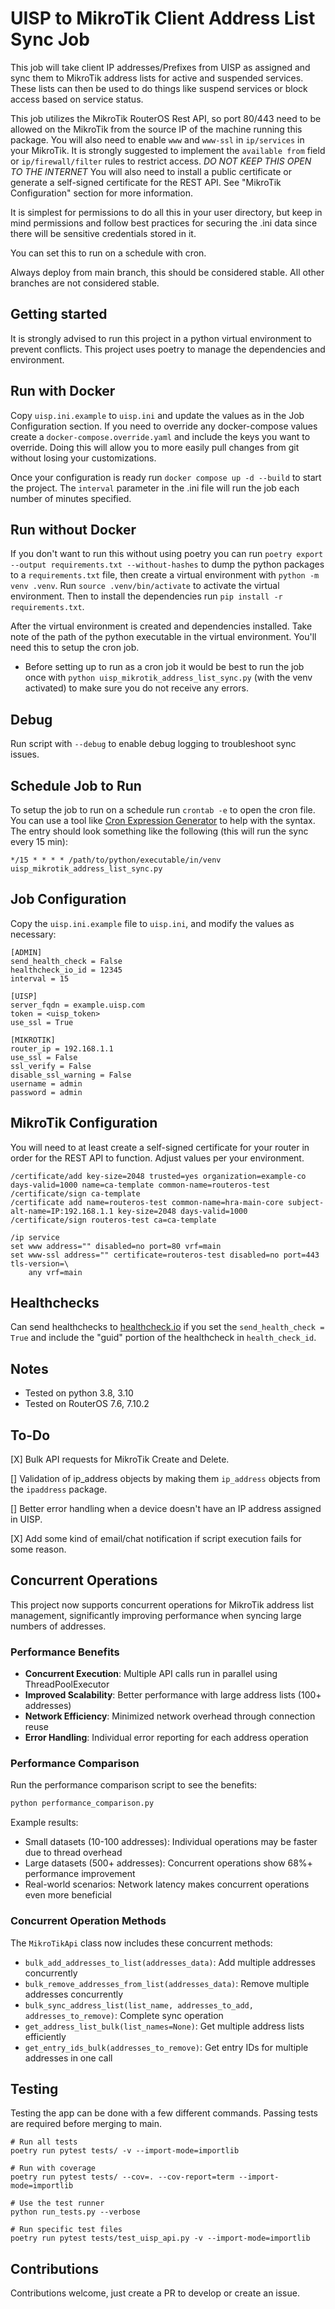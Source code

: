 # UISP to MikroTik Client Address List Sync Job

This job will take client IP addresses/Prefixes from UISP as assigned and sync them to MikroTik address lists for active and suspended services. These lists can then be used to do things like suspend services or block access based on service status.

This job utilizes the MikroTik RouterOS Rest API, so port 80/443 need to be allowed on the MikroTik from the source IP of the machine running this package. You will also need to enable `www` and `www-ssl` in `ip/services` in your MikroTik. It is strongly suggested to implement the `available from` field or `ip/firewall/filter` rules to restrict access. *DO NOT KEEP THIS OPEN TO THE INTERNET* You will also need to install a public certificate or generate a self-signed certificate for the REST API. See "MikroTik Configuration" section for more information.

It is simplest for permissions to do all this in your user directory, but keep in mind permissions and follow best practices for securing the .ini data since there will be sensitive credentials stored in it.

You can set this to run on a schedule with cron.

Always deploy from main branch, this should be considered stable. All other branches are not considered stable.

## Getting started

It is strongly advised to run this project in a python virtual environment to prevent conflicts. This project uses poetry to manage the dependencies and environment. 

## Run with Docker

Copy `uisp.ini.example` to `uisp.ini` and update the values as in the Job Configuration section. If you need to override any docker-compose values create a `docker-compose.override.yaml` and include the keys you want to override. Doing this will allow you to more easily pull changes from git without losing your customizations. 

Once your configuration is ready run `docker compose up -d --build` to start the project. The `interval` parameter in the .ini file will run the job each number of minutes specified.

## Run without Docker

If you don't want to run this without using poetry you can run `poetry export --output requirements.txt --without-hashes` to dump the python packages to a `requirements.txt` file, then create a virtual environment with `python -m venv .venv`. Run `source .venv/bin/activate` to activate the virtual environment. Then to install the dependencies run `pip install -r requirements.txt`.

After the virtual environment is created and dependencies installed. Take note of the path of the python executable in the virtual environment. You'll need this to setup the cron job.

* Before setting up to run as a cron job it would be best to run the job once with `python uisp_mikrotik_address_list_sync.py` (with the venv activated) to make sure you do not receive any errors.

## Debug

Run script with `--debug` to enable debug logging to troubleshoot sync issues. 

## Schedule Job to Run

To setup the job to run on a schedule run `crontab -e` to open the cron file. You can use a tool like [Cron Expression Generator](https://crontab.cronhub.io/) to help with the syntax. The entry should look something like the following (this will run the sync every 15 min):

```cron
*/15 * * * * /path/to/python/executable/in/venv uisp_mikrotik_address_list_sync.py
```

## Job Configuration

Copy the `uisp.ini.example` file to `uisp.ini`, and modify the values as necessary:

```config
[ADMIN]
send_health_check = False
healthcheck_io_id = 12345
interval = 15

[UISP]
server_fqdn = example.uisp.com
token = <uisp_token>
use_ssl = True

[MIKROTIK]
router_ip = 192.168.1.1
use_ssl = False
ssl_verify = False
disable_ssl_warning = False
username = admin
password = admin
```

## MikroTik Configuration

You will need to at least create a self-signed certificate for your router in order for the REST API to function. Adjust values per your environment.

```routeros
/certificate/add key-size=2048 trusted=yes organization=example-co days-valid=1000 name=ca-template common-name=routeros-test
/certificate/sign ca-template
/certificate add name=routeros-test common-name=hra-main-core subject-alt-name=IP:192.168.1.1 key-size=2048 days-valid=1000
/certificate/sign routeros-test ca=ca-template

/ip service
set www address="" disabled=no port=80 vrf=main
set www-ssl address="" certificate=routeros-test disabled=no port=443 tls-version=\
    any vrf=main
```

## Healthchecks

Can send healthchecks to [healthcheck.io](https://healthcheck.io) if you set the `send_health_check = True` and include the "guid" portion of the healthcheck in `health_check_id`.

## Notes

* Tested on python 3.8, 3.10
* Tested on RouterOS 7.6, 7.10.2

## To-Do

[X] Bulk API requests for MikroTik Create and Delete.

[] Validation of ip_address objects by making them `ip_address` objects from the `ipaddress` package.

[] Better error handling when a device doesn't have an IP address assigned in UISP.

[X] Add some kind of email/chat notification if script execution fails for some reason.

## Concurrent Operations

This project now supports concurrent operations for MikroTik address list management, significantly improving performance when syncing large numbers of addresses.

### Performance Benefits

- **Concurrent Execution**: Multiple API calls run in parallel using ThreadPoolExecutor
- **Improved Scalability**: Better performance with large address lists (100+ addresses)
- **Network Efficiency**: Minimized network overhead through connection reuse
- **Error Handling**: Individual error reporting for each address operation

### Performance Comparison

Run the performance comparison script to see the benefits:

```bash
python performance_comparison.py
```

Example results:
- Small datasets (10-100 addresses): Individual operations may be faster due to thread overhead
- Large datasets (500+ addresses): Concurrent operations show 68%+ performance improvement
- Real-world scenarios: Network latency makes concurrent operations even more beneficial

### Concurrent Operation Methods

The `MikroTikApi` class now includes these concurrent methods:

- `bulk_add_addresses_to_list(addresses_data)`: Add multiple addresses concurrently
- `bulk_remove_addresses_from_list(addresses_data)`: Remove multiple addresses concurrently
- `bulk_sync_address_list(list_name, addresses_to_add, addresses_to_remove)`: Complete sync operation
- `get_address_list_bulk(list_names=None)`: Get multiple address lists efficiently
- `get_entry_ids_bulk(addresses_to_remove)`: Get entry IDs for multiple addresses in one call

## Testing
Testing the app can be done with a few different commands. Passing tests are required before merging to main. 

```shell
# Run all tests
poetry run pytest tests/ -v --import-mode=importlib

# Run with coverage
poetry run pytest tests/ --cov=. --cov-report=term --import-mode=importlib

# Use the test runner
python run_tests.py --verbose

# Run specific test files
poetry run pytest tests/test_uisp_api.py -v --import-mode=importlib
```

## Contributions

Contributions welcome, just create a PR to develop or create an issue.
